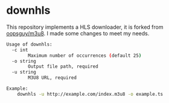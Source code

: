 # downhls

This repository implements a HLS downloader, it is forked from [oopsguy/m3u8](https://github.com/oopsguy/m3u8). I made some changes to meet my needs.

```sh
Usage of downhls:
  -c int
    	Maximum number of occurrences (default 25)
  -o string
    	Output file path, required
  -u string
    	M3U8 URL, required

Example:
	downhls -u http://example.com/index.m3u8 -o example.ts
```
